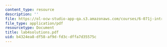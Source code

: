 ```yaml
---
content_type: resource
description: ''
file: https://ol-ocw-studio-app-qa.s3.amazonaws.com/courses/6-071j-introduction-to-electronics-signals-and-measurement-spring-2006/b4324ea8df58af9dfd3cdffa7d35575c_lab4solutions.pdf
file_type: application/pdf
resourcetype: Document
title: lab4solutions.pdf
uid: b4324ea8-df58-af9d-fd3c-dffa7d35575c
---
```

